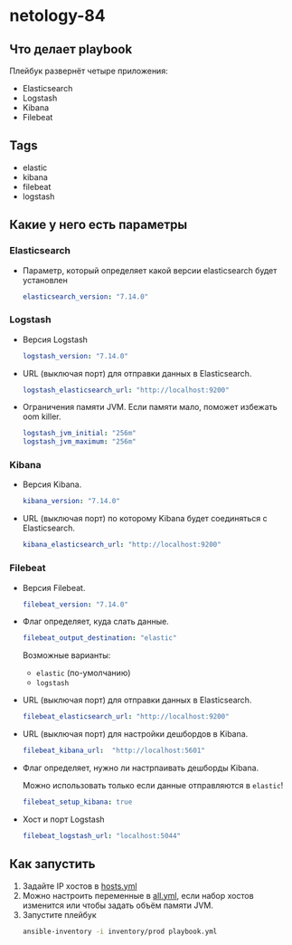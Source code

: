 # netology-84

## Что делает playbook

Плейбук развернёт четыре приложения:

- Elasticsearch
- Logstash
- Kibana
- Filebeat

## Tags

- elastic
- kibana
- filebeat
- logstash

## Какие у него есть параметры

### Elasticsearch

* Параметр, который определяет какой версии elasticsearch будет установлен
    ```yml
    elasticsearch_version: "7.14.0" 	
    ```

### Logstash

* Версия Logstash
  ```yml
  logstash_version: "7.14.0"
  ```
* URL (выключая порт) для отправки данных в Elasticsearch.
  ```yml
  logstash_elasticsearch_url: "http://localhost:9200"
  ```
* Ограничения памяти JVM. Если памяти мало, поможет избежать oom killer.
  ```yml
  logstash_jvm_initial: "256m"
  logstash_jvm_maximum: "256m"
  ```

### Kibana

* Версия Kibana.
  ```yml
  kibana_version: "7.14.0"
  ```
* URL (выключая порт) по которому Kibana будет соединяться с Elasticsearch.
  ```yml
  kibana_elasticsearch_url: "http://localhost:9200"
  ```

### Filebeat

* Версия Filebeat.
  ```yml
  filebeat_version: "7.14.0"
  ```
* Флаг определяет, куда слать данные.
  ```yml
  filebeat_output_destination: "elastic"
  ```
  Возможные варианты:
    - `elastic` (по-умолчанию)
    - `logstash`

* URL (выключая порт) для отправки данных в Elasticsearch.
  ```yml
  filebeat_elasticsearch_url: "http://localhost:9200"
  ```
* URL (выключая порт) для настройки дешбордов в Kibana.
  ```yml
  filebeat_kibana_url:  "http://localhost:5601"
  ```
* Флаг определяет, нужно ли настрпаивать дешборды Kibana.

  Можно использовать только если данные отправляются в `elastic`!
  ```yml
  filebeat_setup_kibana: true
  ```
* Хост и порт Logstash
  ```yml
  filebeat_logstash_url: "localhost:5044"
  ```

## Как запустить

1. Задайте IP хостов в [hosts.yml](inventory/prod/hosts.yml)
1. Можно настроить переменные в [all.yml](inventory/prod/group_vars/all.yml), если набор хостов изменится или чтобы задать объём памяти JVM.
1. Запустите плейбук
    ```bash
    ansible-inventory -i inventory/prod playbook.yml
    ```